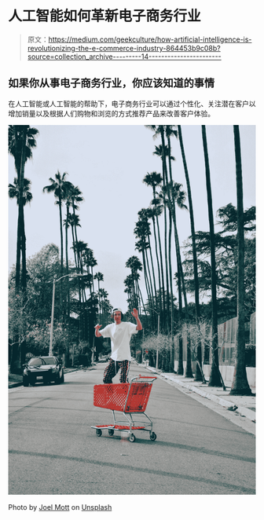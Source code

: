 # 人工智能如何革新电子商务行业

> 原文：<https://medium.com/geekculture/how-artificial-intelligence-is-revolutionizing-the-e-commerce-industry-864453b9c08b?source=collection_archive---------14----------------------->

## 如果你从事电子商务行业，你应该知道的事情

在人工智能或人工智能的帮助下，电子商务行业可以通过个性化、关注潜在客户以增加销量以及根据人们购物和浏览的方式推荐产品来改善客户体验。

![](img/c637749d85c9f3f39d58fed7ba230d55.png)

Photo by [Joel Mott](https://unsplash.com/@joelmott?utm_source=medium&utm_medium=referral) on [Unsplash](https://unsplash.com?utm_source=medium&utm_medium=referral)
